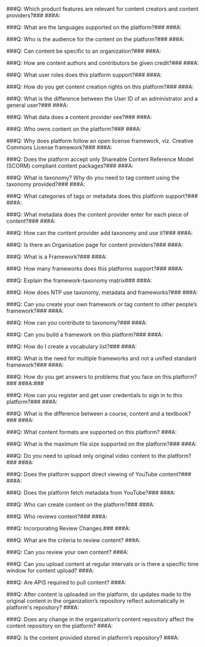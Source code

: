 ###Q: Which product features are relevant for content creators and content providers?###
###A: 

###Q: What are the languages supported on the platform?###
###A: 

###Q: Who is the audience for the content on the platform?###
###A: 

###Q: Can content be specific to an organization?###
###A:

###Q: How are content authors and contributors be given credit?###
###A: 

###Q: What user roles does this platform support?###
###A:

###Q: How do you get content creation rights on this platform?###
###A: 

###Q: What is the difference between the User ID of an administrator and a general user?###
###A: 

###Q: What data does a content provider see?###
###A: 

###Q: Who owns content on the platform?###
###A: 

###Q: Why does platform follow an open license framework, viz. Creative Commons License framework?###
###A: 

###Q: Does the platform accept only Shareable Content Reference Model (SCORM) compliant content packages?###
###A: 

###Q: What is taxonomy? Why do you need to tag content using the taxonomy provided?###
###A: 

###Q: What categories of tags or metadata does this platform support?###
###A: 

###Q: What metadata does the content provider enter for each piece of content?###
###A: 

###Q: How can the content provider add taxonomy and use it?###
###A: 

###Q: Is there an Organisation page for content providers?###
###A: 

###Q: What is a Framework?###
###A: 

###Q: How many frameworks does this platforms support?###
###A: 

###Q: Explain the framework-taxonomy matrix###
###A: 

###Q: How does NTP use taxonomy, metadata and frameworks?###
###A: 

###Q: Can you create your own framework or tag content to other people’s framework?###
###A: 

###Q: How can you contribute to taxonomy?###
###A: 

###Q: Can you build a framework on this platform?###
###A: 

###Q: How do I create a vocabulary list?###
###A: 

###Q: What is the need for multiple frameworks and not a unified standard framework?###
###A: 

###Q: How do you get answers to problems that you face on this platform?###
###A:###

###Q: How can you register and get user credentials to sign in to this platform?###
###A: 

###Q: What is the difference between a course, content and a textbook?###
###A:

###Q: What content formats are supported on this platform?
###A: 

###Q: What is the maximum file size supported on the platform?###
###A:

###Q: Do you need to upload only original video content to the platform?###
###A: 

###Q: Does the platform support direct viewing of YouTube content?###
###A: 

###Q: Does the platform fetch metadata from YouTube?###
###A: 

###Q: Who can create content on the platform?###
###A: 

###Q: Who reviews content?###
###A: 

###Q: Incorporating Review Changes.###
###A: 

###Q: What are the criteria to review content?
###A: 

###Q: Can you review your own content?
###A: 

###Q: Can you upload content at regular intervals or is there a specific time window for content upload?
###A: 

###Q: Are APIS required to pull content?
###A: 

###Q: After content is uploaded on the platform, do updates made to the original content in the organization’s repository reflect automatically in platform's repository?
###A: 

###Q: Does any change in the organization’s content repository affect the content repository on the platform?
###A:

###Q: Is the content provided stored in platform’s repository?
###A: 